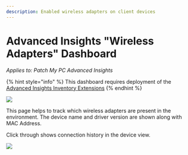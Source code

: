 ```yaml
---
description: Enabled wireless adapters on client devices
---
```


# Advanced Insights "Wireless Adapters" Dashboard

_Applies to: Patch My PC Advanced Insights_

{% hint style="info" %}
This dashboard requires deployment of the [Advanced Insights Inventory Extensions](../../advanced-insights-inventory-extensions/)
{% endhint %}

![](../../../_images/image%20%281538%29.png%20"Wireless%20Adapters%20table")

This page helps to track which wireless adapters are present in the environment. The device name and driver version are shown along with MAC Address.&#x20;

Click through shows connection history in the device view.

![](../../../_images/image%20%281539%29.png%20"Wireless%20Network%20Connection%20History")
